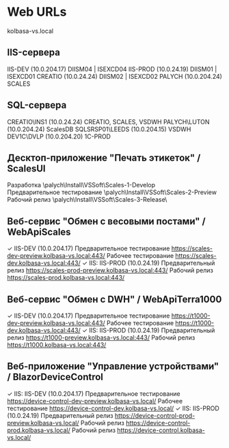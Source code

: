 # Web URLs
kolbasa-vs.local

## IIS-сервера
IIS-DEV (10.0.204.17)			DIISM04 | ISEXCD04
IIS-PROD (10.0.24.19)			DIISM01 | ISEXCD01
CREATIO (10.0.24.24)			DIISM02 | ISEXCD02
PALYCH (10.0.204.24)			SCALES

## SQL-сервера
CREATIO\INS1 (10.0.24.24)		CREATIO, SCALES, VSDWH
PALYCH\LUTON (10.0.204.24)		ScalesDB
SQLSRSP01\LEEDS (10.0.204.15)	VSDWH
DEV1C\DVLP (10.0.204.20)		1C-PROD

## Десктоп-приложение "Печать этикеток" / ScalesUI
Разработка						\\palych\Install\VSSoft\Scales-1-Develop\
Предварительное тестирование	\\palych\Install\VSSoft\Scales-2-Preview\
Рабочий релиз					\\palych\Install\VSSoft\Scales-3-Release\

## Веб-сервис "Обмен с весовыми постами" / WebApiScales
✓ IIS-DEV (10.0.204.17)
Предварительное тестирование	https://scales-dev-preview.kolbasa-vs.local:443/
Рабочее тестирование			https://scales-dev.kolbasa-vs.local:443/
✓ IIS: IIS-PROD (10.0.24.19)
Предварительный релиз			https://scales-prod-preview.kolbasa-vs.local:443/
Рабочий релиз					https://scales-prod.kolbasa-vs.local:443/

## Веб-сервис "Обмен с DWH" / WebApiTerra1000
✓ IIS-DEV (10.0.204.17)
Предварительное тестирование	https://t1000-dev-preview.kolbasa-vs.local:443/
Рабочее тестирование			https://t1000-dev.kolbasa-vs.local:443/
✓ IIS: IIS-PROD (10.0.24.19)
Предварительный релиз			https://t1000-preview.kolbasa-vs.local:443/
Рабочий релиз					https://t1000.kolbasa-vs.local:443/

## Веб-приложение "Управление устройствами" / BlazorDeviceControl
✓ IIS: IIS-DEV (10.0.204.17)
Предварительное тестирование	https://device-control-dev-preview.kolbasa-vs.local/
Рабочее тестирование			https://device-control-dev.kolbasa-vs.local/
✓ IIS: IIS-PROD (10.0.24.19)
Предварительный релиз			https://device-control-prod-preview.kolbasa-vs.local/
Рабочий релиз					https://device-control-prod.kolbasa-vs.local/
Рабочий релиз					https://device-control.kolbasa-vs.local/
